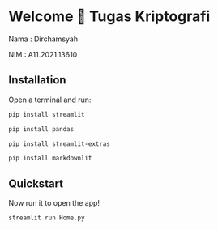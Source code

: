 # Welcome 👋 Tugas Kriptografi

Nama : Dirchamsyah

NIM : A11.2021.13610

## Installation

Open a terminal and run:

```bash
pip install streamlit
```

```bash
pip install pandas
```

```bash
pip install streamlit-extras
```

```bash
pip install markdownlit
```

## Quickstart

Now run it to open the app!

```bash
streamlit run Home.py
```
